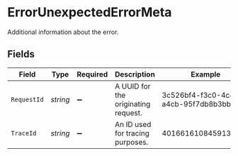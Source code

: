# ErrorUnexpectedErrorMeta

Additional information about the error.


## Fields

| Field                                | Type                                 | Required                             | Description                          | Example                              |
| ------------------------------------ | ------------------------------------ | ------------------------------------ | ------------------------------------ | ------------------------------------ |
| `RequestId`                          | *string*                             | :heavy_minus_sign:                   | A UUID for the originating request.  | 3c526bf4-f3c0-4c4a-a4cb-95f7db8b3bbe |
| `TraceId`                            | *string*                             | :heavy_minus_sign:                   | An ID used for tracing purposes.     | 4016616108459136584                  |